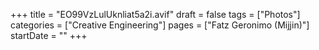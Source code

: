 +++
title = "EO99VzLulUknliat5a2i.avif"
draft = false
tags = ["Photos"]
categories = ["Creative Engineering"]
pages = ["Fatz Geronimo (Mijjin)"]
startDate = ""
+++
